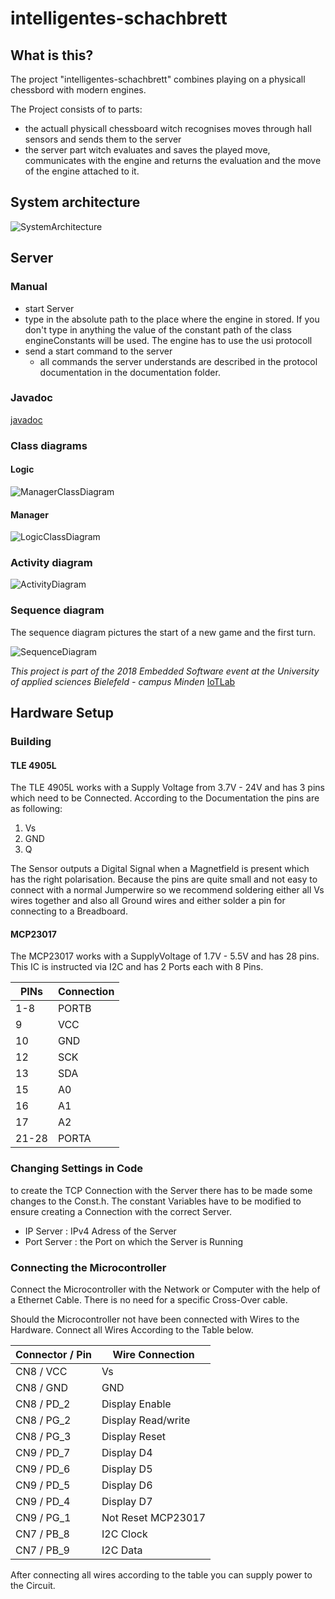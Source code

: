 # intelligentes-schachbrett

## What is this?

The project "intelligentes-schachbrett" combines playing on a physicall chessbord with modern engines.

The Project consists of to parts:

- the actuall physicall chessboard witch recognises moves through hall sensors and sends them to the server
- the server part witch evaluates and saves the played move, communicates with the engine and returns the evaluation and the move of the engine attached to it.

## System architecture

![SystemArchitecture](Documentation/SystemArchitecture.png)

## Server

### Manual

- start Server
- type in the absolute path to the place where the engine in stored. If you don't type in anything the value of the constant path of the class engineConstants will be used. The engine has to use the usi protocoll
- send a start command to the server
  - all commands the server understands are described in the protocol documentation in the documentation folder.

### Javadoc

[javadoc](https://iot-lab-minden.github.io/intelligentes-schachbrett/ChessServer/doc/index.html)

### Class diagrams

#### Logic

![ManagerClassDiagram](Documentation/ServerDiagrams/ManagerClassDiagram.PNG)

#### Manager

![LogicClassDiagram](Documentation/ServerDiagrams/LogicClassDiagram.PNG)

### Activity diagram

![ActivityDiagram](Documentation/ServerDiagrams/ActivityDiagram.PNG)



### Sequence diagram

The sequence diagram pictures the start of a new game and the first turn.

![SequenceDiagram](Documentation/ServerDiagrams/SequenceDiagram.PNG)



*This project is part of the 2018 Embedded Software event at the University of applied sciences Bielefeld - campus Minden* 
[IoTLab](https://www.iot-minden.de/)







## Hardware Setup

### Building 

#### TLE 4905L

The TLE 4905L works with a Supply Voltage from 3.7V - 24V and has 3 pins which need to be Connected. According to the Documentation the pins are as following:

1. Vs
2. GND
3. Q

The Sensor outputs a Digital Signal when a Magnetfield is present which has the right polarisation. Because the pins are quite small and not easy to connect with a normal Jumperwire so we recommend soldering either all Vs wires together and also all Ground wires and either solder a pin for  connecting to a Breadboard.

#### MCP23017

The MCP23017 works with a SupplyVoltage of 1.7V - 5.5V and has 28 pins. This IC is instructed via I2C and has 2 Ports each with 8 Pins. 

| PINs  | Connection |
| ----- | ---------- |
| 1-8   | PORTB      |
| 9     | VCC        |
| 10    | GND        |
| 12    | SCK        |
| 13    | SDA        |
| 15    | A0         |
| 16    | A1         |
| 17    | A2         |
| 21-28 | PORTA      |



### Changing Settings in Code

to create the TCP Connection with the Server there has to be made some changes to the Const.h. The constant Variables have to be modified to ensure creating a Connection with the correct Server.

- IP Server : IPv4 Adress of the Server
- Port Server : the Port on which the Server is Running

### Connecting the Microcontroller

Connect the Microcontroller with the Network or Computer with the help of a Ethernet Cable. There is no need for a specific Cross-Over cable.

Should the Microcontroller not have been connected with Wires to the Hardware. Connect all Wires According to the Table below.

| Connector / Pin | Wire Connection    |
| --------------- | ------------------ |
| CN8 / VCC       | Vs                 |
| CN8 / GND       | GND                |
| CN8 / PD_2      | Display Enable     |
| CN8 / PG_2      | Display Read/write |
| CN8 / PG_3      | Display Reset      |
| CN9 / PD_7      | Display D4         |
| CN9 / PD_6      | Display D5         |
| CN9 / PD_5      | Display D6         |
| CN9 / PD_4      | Display D7         |
| CN9 / PG_1      | Not Reset MCP23017 |
| CN7 / PB_8      | I2C Clock          |
| CN7 / PB_9      | I2C Data           |

After connecting all wires according to the table you can supply power to the Circuit.